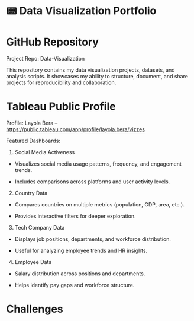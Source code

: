 # 📟 Data Visualization Portfolio
#  GitHub Repository

Project Repo: Data-Visualization

This repository contains my data visualization projects, datasets, and analysis scripts. It showcases my ability to structure, document, and share projects for reproducibility and collaboration.

# Tableau Public Profile

Profile: Layola Bera – https://public.tableau.com/app/profile/layola.bera/vizzes

Featured Dashboards:

1. Social Media Activeness

- Visualizes social media usage patterns, frequency, and engagement trends.

- Includes comparisons across platforms and user activity levels.

2. Country Data

- Compares countries on multiple metrics (population, GDP, area, etc.).

- Provides interactive filters for deeper exploration.

3. Tech Company Data

- Displays job positions, departments, and workforce distribution.

- Useful for analyzing employee trends and HR insights.

4. Employee Data

- Salary distribution across positions and departments.

- Helps identify pay gaps and workforce structure.

# Challenges

